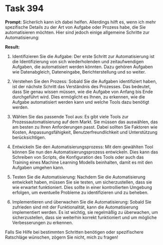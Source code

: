 # Task 394

**Prompt:** Sicherlich kann ich dabei helfen. Allerdings hilft es, wenn ich mehr spezifische Details zu der Art von Aufgabe oder Prozess habe, die Sie automatisieren möchten. Hier sind jedoch einige allgemeine Schritte zur Automatisierung:

**Result:**
1. Identifizieren Sie die Aufgabe: Der erste Schritt zur Automatisierung ist die Identifizierung von sich wiederholenden und zeitaufwendigen Aufgaben, die automatisiert werden könnten. Dazu gehören Aufgaben wie Datenabgleich, Dateneingabe, Berichterstellung und so weiter.
 
2. Verstehen Sie den Prozess: Sobald Sie die Aufgaben identifiziert haben, ist der nächste Schritt das Verständnis des Prozesses. Das bedeutet, dass Sie genau wissen müssen, wie die Aufgabe von Anfang bis Ende durchgeführt wird. Dies ermöglicht es Ihnen, zu erkennen, wie die Aufgabe automatisiert werden kann und welche Tools dazu benötigt werden.

3. Wählen Sie das passende Tool aus: Es gibt viele Tools zur Prozessautomatisierung auf dem Markt. Sie müssen das auswählen, das am besten zu Ihren Anforderungen passt. Dabei sollten Sie Faktoren wie Kosten, Anpassungsfähigkeit, Benutzerfreundlichkeit und Unterstützung berücksichtigen.

4. Entwickeln Sie den Automatisierungsprozess: Mit dem gewählten Tool können Sie nun den Automatisierungsprozess entwickeln. Dies kann das Schreiben von Scripts, die Konfiguration des Tools oder auch das Training eines Machine Learning Modells beinhalten, damit es mit den Aufgaben umgehen kann.

5. Testen Sie die Automatisierung: Nachdem Sie die Automatisierung entwickelt haben, müssen Sie sie testen, um sicherzustellen, dass sie wie erwartet funktioniert. Dies sollte in einer kontrollierten Umgebung erfolgen, um eventuelle Probleme zu identifizieren und zu beheben.

6. Implementieren und überwachen Sie die Automatisierung: Sobald Sie zufrieden sind mit der Funktionalität, kann die Automatisierung implementiert werden. Es ist wichtig, sie regelmäßig zu überwachen, um sicherzustellen, dass sie weiterhin korrekt funktioniert und um mögliche Verbesserungen zu erkennen.

Falls Sie Hilfe bei bestimmten Schritten benötigen oder spezifischere Ratschläge wünschen, zögern Sie nicht, mich zu fragen!
